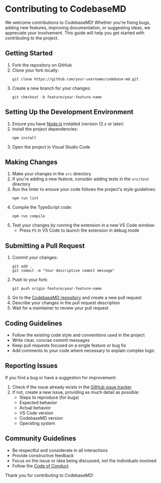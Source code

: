 # Contributing to CodebaseMD

We welcome contributions to CodebaseMD! Whether you're fixing bugs, adding new features, improving documentation, or suggesting ideas, we appreciate your involvement. This guide will help you get started with contributing to the project.

## Getting Started

1. Fork the repository on GitHub
2. Clone your fork locally:
   ```
   git clone https://github.com/your-username/codebase-md.git
   ```
3. Create a new branch for your changes:
   ```
   git checkout -b feature/your-feature-name
   ```

## Setting Up the Development Environment

1. Ensure you have [Node.js](https://nodejs.org/) installed (version 12.x or later)
2. Install the project dependencies:
   ```
   npm install
   ```
3. Open the project in Visual Studio Code

## Making Changes

1. Make your changes in the `src` directory
2. If you're adding a new feature, consider adding tests in the `src/test` directory
3. Run the linter to ensure your code follows the project's style guidelines:
   ```
   npm run lint
   ```
4. Compile the TypeScript code:
   ```
   npm run compile
   ```
5. Test your changes by running the extension in a new VS Code window:
   - Press `F5` in VS Code to launch the extension in debug mode

## Submitting a Pull Request

1. Commit your changes:
   ```
   git add .
   git commit -m "Your descriptive commit message"
   ```
2. Push to your fork:
   ```
   git push origin feature/your-feature-name
   ```
3. Go to the [CodebaseMD repository](https://github.com/alpha912/codebase-md) and create a new pull request
4. Describe your changes in the pull request description
5. Wait for a maintainer to review your pull request

## Coding Guidelines

- Follow the existing code style and conventions used in the project
- Write clear, concise commit messages
- Keep pull requests focused on a single feature or bug fix
- Add comments to your code where necessary to explain complex logic

## Reporting Issues

If you find a bug or have a suggestion for improvement:

1. Check if the issue already exists in the [GitHub issue tracker](https://github.com/alpha912/codebase-md/issues)
2. If not, create a new issue, providing as much detail as possible:
   - Steps to reproduce (for bugs)
   - Expected behavior
   - Actual behavior
   - VS Code version
   - CodebaseMD version
   - Operating system

## Community Guidelines

- Be respectful and considerate in all interactions
- Provide constructive feedback
- Focus on the issue or idea being discussed, not the individuals involved
- Follow the [Code of Conduct](../CODE_OF_CONDUCT.md)

Thank you for contributing to CodebaseMD!